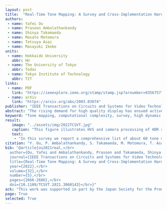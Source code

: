 ```yaml
---
layout: post
title:  "Real-Time Tone Mapping: A Survey and Cross-Implementation Hardware Benchmark"
authors:
 - name: Yafei Ou
 - name: Prasoon Ambalathankandy
 - name: Shinya Takamaeda
 - name: Masato Motomura
 - name: Tetsuya Asai
 - name: Masayuki Ikebe
units:
 - name: Hokkaido University
   abbr: HU
 - name: The University of Tokyo
   abbr: Todai
 - name: Tokyo Institute of Technology
   abbr: TIT
links:
 - name: PDF
   link: "https://ieeexplore.ieee.org/stamp/stamp.jsp?arnumber=9356757"
 - name: arXiv
   link: "https://arxiv.org/abs/2003.03074"
publisher: "IEEE Transactions on Circuits and Systems for Video Technology"
abstract: "The rising demand for high quality display has ensued active research in high dynamic range (HDR) imaging, which has the potential to replace the standard dynamic range imaging. This is due to HDR’s features like accurate reproducibility of a scene with its entire spectrum of visible lighting and color depth. But this capability comes with expensive capture, display, storage and distribution resource requirements. Also, display of HDR images/video content on an ordinary display device with limited dynamic range requires some form of adaptation. Many adaptation algorithms, widely known as tone mapping (TM) operators, have been studied and proposed in the last few decades. In this article, we present a comprehensive survey of 60 TM algorithms that have been implemented on hardware for acceleration and real-time performance. In this state-of-the-art survey, we will discuss those TM algorithms which have been implemented on GPU, FPGA, and ASIC in terms of their hardware specifications and performance. Output image quality is an important metric for TM algorithms. From our literature survey we found that, various objective quality metrics have been used to demonstrate the quality of those algorithms hardware implementation. We have compiled those metrics used in this survey, and analyzed the relationship between hardware cost, image quality and computational efficiency. Currently, machine learning-based (ML) algorithms have become an important tool to solve many image processing tasks, and this article concludes with a discussion on the future research directions to realize ML-based TM operators on hardware."
keyword: "Tone mapping, computational complexity, survey, high dynamic range, image sensor, ASIC, FPGA, GPU."
result:
   image: "../assets/img/2022TCSVT.jpg"
   caption: "This figure illustrates HVS and camera processing of HDR scenes. HVS through its non-linear and continuous adaptation can adjust across a very broad luminance range. Whereas a camera requires multiple exposure images (or HDR image sensor) to capture the wide ambient luminance levels that exists in the scenery. The HDR images produced from these multi-exposure images have higher bit width and a TM operator is required to faithfully display it on a common display device. Global TM functions are good for capturing overall preview of the input image. Local TM function by considering pixel neighborhood information for each input pixel, can emphasize more local details. Additional filters are used to improve the subjective quality of TM images."
   text:
    - "In this survey we report a comprehensive list of about 60 tone mapping algorithms that have been implemented on hardware platforms like ASIC, FPGA and GPUs to accelerate the data intensive algorithms for real-time performance. Design and implementation of such algorithms are usually complicated, as hardware porting of their software equivalent may need to be redesigned for efficient hardware implementations. This effort leads to various design challenges that are encountered during the hardware development. Usually the software algorithms are realized with floating-point data type and fixed-point conversion of the algorithms lead to loss of accuracy (image quality). Also, authors prefer to design their own optimized tone mapping functions over others in order to avoid system redesign. In our literature survey we found that, various objective quality metrics have been used to demonstrate this distortion. For easy reference we have summarized all these objective metrics used in this survey. Finally, in this paper we also demonstrate the link between hardware cost and image quality thereby, illustrating the underlying trade-off. From our results we can observe that from early days FPGAs have been preferred platform for realizing real-time tone mapping applications. Features like rapid-prototyping and good support with developmental tools have made FPGAs a popular hardware platform. Another attractive feature of FPGA proven design is that it can be ported to structured ASICs which are available from many vendors, there by giving developers a faster route to market their products."
citation: "Y. Ou, P. Ambalathankandy, S. Takamaeda, M. Motomura, T. Asai and M. Ikebe, Real-Time Tone Mapping: A Survey and Cross-Implementation Hardware Benchmark, in <i>IEEE Transactions on Circuits and Systems for Video Technology</i>, vol. 32, no. 5, pp. 2666-2686, May 2022, doi: 10.1109/TCSVT.2021.3060143."
bib: "@article{ou2021real,</br>
  author={Ou, Yafei and Ambalathankandy, Prasoon and Takamaeda, Shinya and Motomura, Masato and Asai, Tetsuya and Ikebe, Masayuki},</br>
  journal={IEEE Transactions on Circuits and Systems for Video Technology},</br>
  title={Real-Time Tone Mapping: A Survey and Cross-Implementation Hardware Benchmark},</br>
  year={2022},</br>
  volume={32},</br>
  number={5},</br>
  pages={2666-2686},</br>
  doi={10.1109/TCSVT.2021.3060143}</br>}"
ack: "This work was supported in part by the Japan Society for the Promotion of Science (JSPS) Grants-in-Aid for Scientific Research (KAKENHI) under Grant JP18H05288 and Grant JP18H0321309 and in part by JSPS Fellows under Grant 19J14105."
page: True
selected: True
---
```

